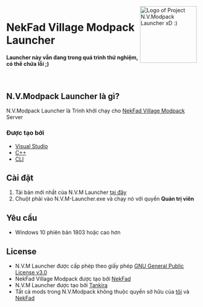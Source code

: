 <img src="https://cdn.discordapp.com/attachments/1110842328928755723/1132260699675054151/logo_xd.png" alt="Logo of Project N.V.Modpack Launcher xD :)" width=150 align="right">
<h1>NekFad Village Modpack Launcher</h1>
<h4><b>Launcher này vẫn đang trong quá trình thử nghiệm, có thể chứa lỗi ;)</b></h4>
<br>

## N.V.Modpack Launcher là gì?
N.V.Modpack Launcher là Trình khởi chạy cho [NekFad Village Modpack](https://github.com/NekFad/NekFad-Village-Modpack) Server
### Được tạo bởi
* [Visual Studio](https://wikipedia.org/wiki/Microsoft_Visual_Studio)
* [C++](https://en.wikipedia.org/wiki/C%2B%2B)
* [CLI](https://en.wikipedia.org/wiki/Command-line_interface)

## Cài đặt
1. Tải bản mới nhất của N.V.M Launcher [tại đây](https://github.com/auraside/HoneCtrl/releases/latest/download/N.V.M-Launcher.exe)
2. Chuột phải vào N.V.M-Launcher.exe và chạy nó với quyền **Quản trị viên**

## Yêu cầu
* Windows 10 phiên bản 1803 hoặc cao hơn

## License
* N.V.M Launcher được cấp phép theo giấy phép [GNU General Public License v3.0](https://github.com/Tankira/N.V.Modpack-Launcher/blob/main/LICENSE)
* NekFad Village Modpack được tạo bởi [NekFad](https://github.com/NekFad)
* N.V.M Launcher được tạo bởi [Tankira](https://github.com/Tankira)
* Tất cả mods trong N.V.Modpack không thuộc quyền sở hữu của [tôi](https://github.com/Tankira) và [NekFad](https://github.com/NekFad)
